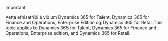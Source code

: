 > [!IMPORTANT]
> <span data-ttu-id="8e4ab-101">Þetta efnisatriði á við um Dynamics 365 for Talent, Dynamics 365 for Finance and Operations, Enterprise Edition og Dynamics 365 for Retail.</span><span class="sxs-lookup"><span data-stu-id="8e4ab-101">This topic applies to Dynamics 365 for Talent, Dynamics 365 for Finance and Operations, Enterprise edition, and Dynamics 365 for Retail.</span></span> 
